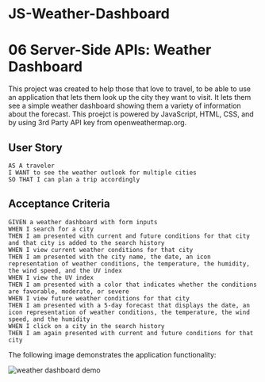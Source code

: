 # JS-Weather-Dashboard

# 06 Server-Side APIs: Weather Dashboard

This project was created to help those that love to travel, to be able to use an application that lets them look up the city they want to visit. It lets them see a simple weather dashboard showing them a variety of information about the forecast. This proejct is powered by JavaScript, HTML, CSS, and by using 3rd Party API key from openweathermap.org. 


## User Story

```
AS A traveler
I WANT to see the weather outlook for multiple cities
SO THAT I can plan a trip accordingly
```

## Acceptance Criteria

```
GIVEN a weather dashboard with form inputs
WHEN I search for a city
THEN I am presented with current and future conditions for that city and that city is added to the search history
WHEN I view current weather conditions for that city
THEN I am presented with the city name, the date, an icon representation of weather conditions, the temperature, the humidity, the wind speed, and the UV index
WHEN I view the UV index
THEN I am presented with a color that indicates whether the conditions are favorable, moderate, or severe
WHEN I view future weather conditions for that city
THEN I am presented with a 5-day forecast that displays the date, an icon representation of weather conditions, the temperature, the wind speed, and the humidity
WHEN I click on a city in the search history
THEN I am again presented with current and future conditions for that city
```

The following image demonstrates the application functionality:

![weather dashboard demo](./images/06-server-side-apis-homework-demo.png)
